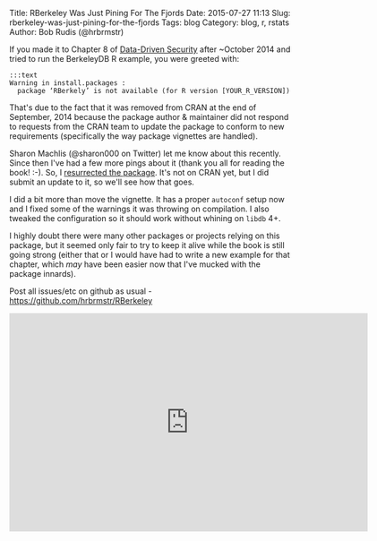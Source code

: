 Title: RBerkeley Was Just Pining For The Fjords
Date: 2015-07-27 11:13
Slug: rberkeley-was-just-pining-for-the-fjords
Tags: blog
Category: blog, r, rstats
Author: Bob Rudis (@hrbrmstr)

If you made it to Chapter 8 of [Data-Driven Security](http://dds.ec/amzn) after ~October 2014 and tried to run the BerkeleyDB R example, you were greeted with:

    :::text
    Warning in install.packages :
      package ‘RBerkely’ is not available (for R version [YOUR_R_VERSION])

That's due to the fact that it was removed from CRAN at the end of September, 2014 because the package author & maintainer did not respond to requests from the CRAN team to update the package to conform to new requirements (specifically the way package vignettes are handled).

Sharon Machlis (@sharon000 on Twitter) let me know about this recently. Since then I've had a few more pings about it (thank you all for reading the book! :-). So, I [resurrected the package](https://github.com/hrbrmstr/RBerkeley). It's not on CRAN yet, but I did submit an update to it, so we'll see how that goes.

I did a bit more than move the vignette. It has a proper `autoconf` setup now and I fixed some of the warnings it was throwing on compilation. I also tweaked the configuration so it should work without whining on `libdb` 4+. 

I highly doubt there were many other packages or projects relying on this package, but it seemed only fair to try to keep it alive while the book is still going strong (either that or I would have had to write a new example for that chapter, which _may_ have been easier now that I've mucked with the package innards).

Post all issues/etc on github as usual - https://github.com/hrbrmstr/RBerkeley

<iframe width="640" height="390" src="https://www.youtube.com/embed/npjOSLCR2hE" frameborder="0" allowfullscreen></iframe>
